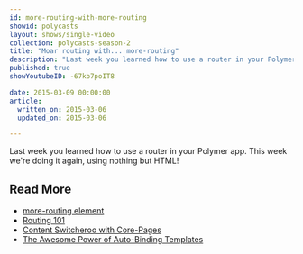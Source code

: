 ```yaml
---
id: more-routing-with-more-routing
showid: polycasts
layout: shows/single-video
collection: polycasts-season-2
title: "Moar routing with... more-routing"
description: "Last week you learned how to use a router in your Polymer app. This week we're doing it again, using nothing but HTML!"
published: true
showYoutubeID: -67kb7poIT8

date: 2015-03-09 00:00:00
article:
  written_on: 2015-03-06
  updated_on: 2015-03-06

---
```


Last week you learned how to use a router in your Polymer app. This week we're doing it again, using nothing but HTML!

## Read More

- [more-routing element](https://github.com/polymore/more-routing)
- [Routing 101]({{site.baseurl}}/shows/polycasts/season-2/routing-101)
- [Content Switcheroo with Core-Pages]({{site.baseurl}}/shows/polycasts/season-2/content-switcheroo)
- [The Awesome Power of Auto-Binding Templates]({{site.baseurl}}/shows/polycasts/season-2/awesome-power-of-auto-binding)
